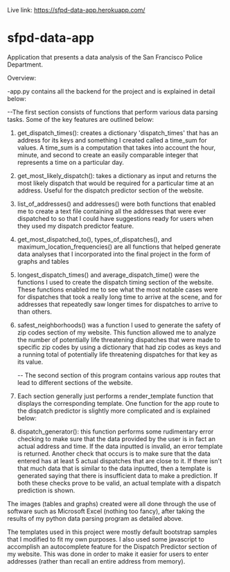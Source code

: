Live link: https://sfpd-data-app.herokuapp.com/

# sfpd-data-app
Application that presents a data analysis of the San Francisco Police Department.

Overview:

-app.py contains all the backend for the project and is explained in detail below:

   --The first section consists of functions that perform various data parsing tasks. Some of the key features are outlined below:
  
1. get_dispatch_times(): creates a dictionary 'dispatch_times' that has an address for its keys and something I created called a time_sum for values. A time_sum is a computation that takes into account the hour, minute, and second to create an easily comparable integer that represents a time on a particular day.
    
2. get_most_likely_dispatch(): takes a dictionary as input and returns the most likely dispatch that would be required for a particular time at an address. Useful for the dispatch predictor section of the website.
    
3. list_of_addresses() and addresses() were both functions that enabled me to create a text file containing all the addresses that were ever dispatched to so that I could have suggestions ready for users when they used my dispatch predictor feature.
    
4. get_most_dispatched_to(), types_of_dispatches(), and maximum_location_frequencies() are all functions that helped generate data analyses that I incorporated into the final project in the form of graphs and tables
    
5. longest_dispatch_times() and average_dispatch_time() were the functions I used to create the dispatch timing section of the website. These functions enabled me to see what the most notable cases were for dispatches that took a really long time to arrive at the scene, and for addresses that repeatedly saw longer times for dispatches to arrive to than others.
    
6. safest_neighborhoods() was a function I used to generate the safety of zip codes section of my website. This function allowed me to analyze the number of potentially life threatening dispatches that were made to specific zip codes by using a dictionary that had zip codes as keys and a running total of potentially life threatening dispatches for that key as its value.
    
   -- The second section of this program contains various app routes that lead to different sections of the website.

1. Each section generally just performs a render_template function that displays the corresponding template. One function for the app route to the dispatch predictor is slightly more complicated and is explained below:
      
2. dispatch_generator(): this function performs some rudimentary error checking to make sure that the data provided by the user is in fact an actual address and time. If the data inputted is invalid, an error template is returned. Another check that occurs is to make sure that the data entered has at least 5 actual dispatches that are close to it. If there isn't that much data that is similar to the data inputted, then a template is generated saying that there is insufficient data to make a prediction. If both these checks prove to be valid, an actual template with a dispatch prediction is shown.

The images (tables and graphs) created were all done through the use of software such as Microsoft Excel (nothing too fancy), after taking the results of my python data parsing program as detailed above.

The templates used in this project were mostly default bootstrap samples that I modified to fit my own purposes. I also used some javascript to accomplish an autocomplete feature for the Dispatch Predictor section of my website. This was done in order to make it easier for users to enter addresses (rather than recall an entire address from memory).
